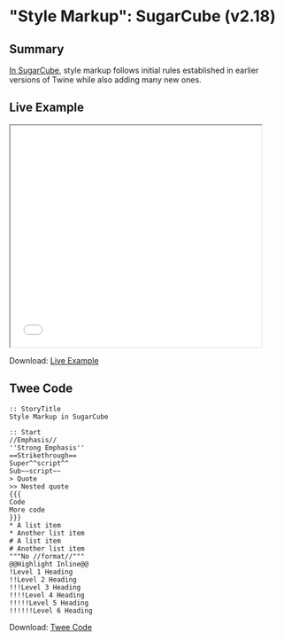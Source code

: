 # "Style Markup": SugarCube (v2.18)

## Summary

[In SugarCube](http://www.motoslave.net/sugarcube/2/docs/markup.html#basic-formatting), style markup follows initial rules established in earlier versions of Twine while also adding many new ones.

## Live Example

<section>
<iframe src="sugarcube_markup_example.html" height=400 width=90%></iframe>

Download: <a href="sugarcube_markup_example.html" target="_blank">Live Example</a>
</section>

## Twee Code

```
:: StoryTitle
Style Markup in SugarCube

:: Start
//Emphasis//
''Strong Emphasis''
==Strikethrough==
Super^^script^^
Sub~~script~~
> Quote
>> Nested quote
{{{
Code
More code
}}}
* A list item
* Another list item
# A list item
# Another list item
"""No //format//"""
@@Highlight Inline@@
!Level 1 Heading
!!Level 2 Heading
!!!Level 3 Heading
!!!!Level 4 Heading
!!!!!Level 5 Heading
!!!!!!Level 6 Heading

```

Download: <a href="sugarcube_markup_twee.txt" target="_blank">Twee Code</a>

